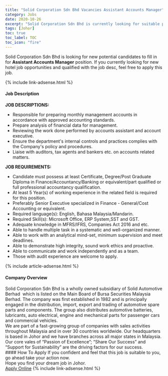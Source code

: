 ```yaml
---
title: "Solid Corporation Sdn Bhd Vacancies Assistant Accounts Manager" 
category: Jobs 
date: 2020-10-26 
excerpt: "Solid Corporation Sdn Bhd is currently looking for suitable person to fill in the Assistant Accounts Manager which positioned at Johor" 
tags: [Johor] 
toc: true 
toc_label: TOC 
toc_icon: "fire" 
--- 
```


<p>Solid Corporation Sdn Bhd is looking for new potential candidates to fill in for <b>Assistant Accounts Manager</b> position. If you currently looking for new hotel job opportunities and qualified with the job desc, feel free to apply this job.
</p>{% include link-adsense.html %} 
<div><div><h4>Job Description</h4></div><div><div><span><div><div><strong>JOB DESCRIPTIONS:</strong></div><ul><li>Responsible for preparing monthly management accounts in accordance with approved accounting standards.</li><li>Prepare analysis of financial data for management.</li><li>Reviewing the work done performed by accounts assistant and account executive.</li><li>Ensure the department's internal controls and practices complies with the Company's policy and procedures.</li><li>Liaise with auditors, tax agents and bankers etc. on accounts related matters.</li></ul><div><strong>JOB REQUIREMENTS:</strong></div><ul><li>Candidate must possess at least Certificate, Degree/Post Graduate Diploma in Finance/Accountancy/Banking or equivalent/part qualified or full professional accountancy qualification.</li><li>At least 5 Year(s) of working experience in the related field is required for this position.</li><li>Preferably Senior Executive specialized in Finance - General/Cost Accounting or equivalent.</li><li>Required language(s): English, Bahasa Malaysia/Mandarin.</li><li>Required Skill(s): Microsoft Office, ERP System,SST and GST.</li><li>Adequate knowledge in MFRS/IFRS, Companies Act 2016 and etc.</li><li>Able to handle multiple task in a systematic and well-organized manner.</li><li>Able to work with an analytical mind-set, minimum supervision and meet deadlines.</li><li>Able to demonstrate high integrity, sound work ethics and proactive.</li><li>Able to communicate and work independently and as a team.</li><li>Those with audit experience are welcome to apply.</li></ul></div></span></div></div></div> 
{% include article-adsense.html %} 
<div><div><h4>Company Overview</h4></div><div><div><span><div><div>
<div>Solid Corporation Sdn Bhd is a wholly owned subsidiary of Solid Automotive Berhad&#160; which is listed on the Main Board of Bursa Securities Malaysia Berhad. The company was first established in 1982 and is principally engaged in the distribution, import, export and trading of automotive spare parts and components. The group also distributes automotive batteries, lubricants, auto electrical, engine and mechanical parts for passenger cars and commercial vehicles.</div>
<div>We are part of a fast-growing group of companies with sales activities throughout Malaysia and in over 30 countries worldwide. Our headquarters is based in Johor and we have branches across all major states in Malaysia.</div>
<div>Our core vales of &#8220;Passion of Excellence&#8221;; &#8220;Share Our Success&#8221; and &#8220;Support for Sustainability&#8221; are the driving factors for our success.</div>
</div></div></span></div></div></div> 
#### How To Apply 
If you confident and feel that this job is suitable to you, go ahead take your action now. <br/> 
Hope you find your dream job in Johor. <br/> 
<a href="https://www.jobstreet.com.my/en/job/assistant-accounts-manager-4411703?jobId=jobstreet-my-job-4411703" class="btn btn--info" target="_blank" rel="nofollow noopenner">Apply Online</a> 
{% include link-adsense.html %} 